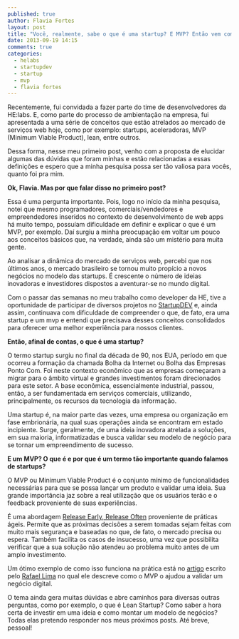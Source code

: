 ```yaml
---
published: true
author: Flavia Fortes
layout: post
title: "Você, realmente, sabe o que é uma startup? E MVP? Então vem comigo..."
date: 2013-09-19 14:15
comments: true
categories:
  - helabs
  - startupdev
  - startup
  - mvp
  - flavia fortes
---
```


Recentemente, fui convidada a fazer parte do time de desenvolvedores da HE:labs. E, como parte do processo de ambientação na empresa, fui apresentada a uma série de conceitos que estão atrelados ao mercado de serviços web hoje, como por exemplo: startups, aceleradoras, MVP (Minimum Viable Product), lean, entre outros.

<!--more-->

Dessa forma, nesse meu primeiro post, venho com a proposta de elucidar algumas das dúvidas que foram minhas e estão relacionadas a essas definições e espero que a minha pesquisa possa ser tão valiosa para vocês, quanto foi pra mim.

<strong>Ok, Flavia. Mas por que falar disso no primeiro post?</strong>

Essa é uma pergunta importante. Pois, logo no início da minha pesquisa, notei que mesmo programadores, comerciais/vendedores e empreendedores inseridos no contexto de desenvolvimento de web apps há muito tempo, possuíam dificuldade em definir e explicar o que é um MVP, por exemplo. Daí surgiu a minha preocupação em voltar um pouco aos conceitos básicos que, na verdade, ainda são um mistério para muita gente.

Ao analisar a dinâmica do mercado de serviços web, percebi que nos últimos anos, o mercado brasileiro se tornou muito propício a novos negócios no modelo das startups. É crescente o número de ideias inovadoras e investidores dispostos a aventurar-se no mundo digital.

Com o passar das semanas no meu trabalho como developer da HE, tive a oportunidade de participar de diversos projetos no <a href="http://http://startupdev.com.br">StartupDEV</a> e, ainda assim, continuava com dificuldade de compreender o que, de fato, era uma startup e um mvp e entendi que precisava desses conceitos consolidados para oferecer uma melhor experiência para nossos clientes.

<strong>Então, afinal de contas, o que é uma startup?</strong>

O termo startup surgiu no final da década de 90, nos EUA, período em que ocorreu a formação da chamada Bolha da Internet ou Bolha das Empresas Ponto Com. Foi neste contexto econômico que as empresas começaram a migrar para o âmbito virtual e grandes investimentos foram direcionados para este setor. A base econômica, essencialmente industrial, passou, então, a ser fundamentada em serviços comerciais, utilizando, principalmente, os recursos da tecnologia da informação.

Uma startup é, na maior parte das vezes, uma empresa ou organização em fase embrionária, na qual suas operações ainda se encontram em estado incipiente. Surge, geralmente, de uma ideia inovadora atrelada a soluções, em sua maioria, informatizadas e busca validar seu modelo de negócio para se tornar um empreendimento de sucesso.


<strong>E um MVP? O que é e por que é um termo tão importante quando falamos de startups?</strong>

O MVP ou Minimum Viable Product é o conjunto mínimo de funcionalidades necessárias para que se possa lançar um produto e validar uma ideia. Sua grande importância jaz sobre a real utilização que os usuários terão e o feedback proveniente de suas experiências.

É uma abordagem <a href="http://http://toc.oreilly.com/2008/06/release-early-release-often-ag.html">Release Early, Release Often</a> proveniente de práticas ágeis. Permite que as próximas decisões a serem tomadas sejam feitas com muito mais segurança e baseadas no que, de fato, o mercado precisa ou espera. Também facilita os casos de insucesso, uma vez que possibilita verificar que a sua solução não atendeu ao problema muito antes de um amplo investimento.

Um ótimo exemplo de como isso funciona na prática está no <a href="http://http://helabs.com.br/blog/2013/07/18/comecando-com-um-mvp-concierge/">artigo</a> escrito pelo <a href="http://https://twitter.com/rafaelp">Rafael Lima</a> no qual ele descreve como o MVP o ajudou a validar um negócio digital.


O tema ainda gera muitas dúvidas e abre caminhos para diversas outras perguntas, como por exemplo, o que é Lean Startup? Como saber a hora certa de investir em uma ideia e como montar um modelo de negócios? Todas elas pretendo responder nos meus próximos posts. Até breve, pessoal!
